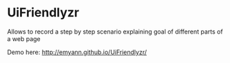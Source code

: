 UiFriendlyzr
============

Allows to record a step by step scenario explaining goal of different parts of a web page

Demo here: http://emyann.github.io/UiFriendlyzr/
